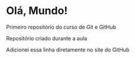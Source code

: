 # Olá, Mundo!
Primeiro repositório do curso de Git e GitHub

Repositório criado durante a aula

Adicionei essa linha diretamente no site do GitHub
